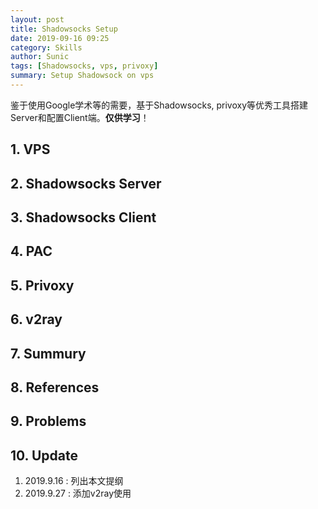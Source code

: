 ```yaml
---
layout: post
title: Shadowsocks Setup
date: 2019-09-16 09:25
category: Skills
author: Sunic
tags: [Shadowsocks, vps, privoxy]
summary: Setup Shadowsock on vps
---
```


鉴于使用Google学术等的需要，基于Shadowsocks, privoxy等优秀工具搭建Server和配置Client端。**仅供学习**！

## 1. VPS

## 2. Shadowsocks Server

## 3. Shadowsocks Client

## 4. PAC

## 5. Privoxy

## 6. v2ray

## 7. Summury

## 8. References

## 9. Problems

## 10. Update

1. 2019.9.16 : 列出本文提纲
2. 2019.9.27 : 添加v2ray使用
